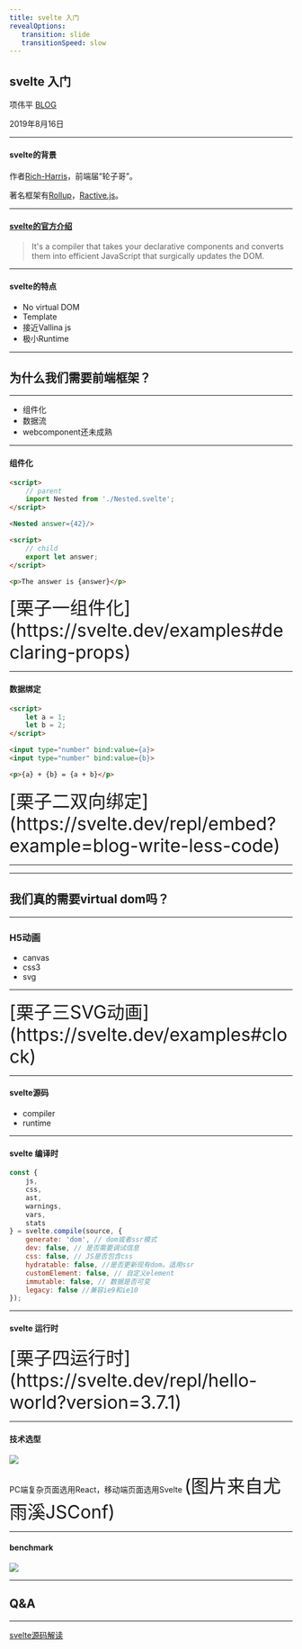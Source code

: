```yaml
---
title: svelte 入门
revealOptions: 
   transition: slide
   transitionSpeed: slow
---
```


## svelte 入门

项伟平 [BLOG](https://brandonxiang.vercel.app/)

2019年8月16日

---

#### svelte的背景

作者[Rich-Harris](https://github.com/Rich-Harris)，前端届“轮子哥”。

著名框架有[Rollup](https://github.com/rollup/rollup)，[Ractive.js](https://ractive.js.org/)。

---

#### [svelte的官方介绍](https://github.com/sveltejs/svelte)

> It's a compiler that takes your declarative components and converts them into efficient JavaScript that surgically updates the DOM.

---

#### svelte的特点

- No virtual DOM
- Template
- 接近Vallina js
- 极小Runtime

---

## 为什么我们需要前端框架？

---

- 组件化
- 数据流
- webcomponent还未成熟

---

#### 组件化

```html
<script>
    // parent
	import Nested from './Nested.svelte';
</script>

<Nested answer={42}/>
```

```html
<script>
    // child
	export let answer;
</script>

<p>The answer is {answer}</p>
```
<font size="6">
[栗子一组件化](https://svelte.dev/examples#declaring-props)
</font>

---

#### 数据绑定

```html
<script>
	let a = 1;
	let b = 2;
</script>

<input type="number" bind:value={a}>
<input type="number" bind:value={b}>

<p>{a} + {b} = {a + b}</p>
```

<font size="6">
[栗子二双向绑定](https://svelte.dev/repl/embed?example=blog-write-less-code)
</font>

---

<!-- .slide: data-background="white" data-background-image="https://keynote.brandonxiang.top/public/img/vueReact.png" data-background-size="contain" -->

---

## 我们真的需要virtual dom吗？

---

### H5动画

- canvas
- css3
- svg

---

<font size="6">
[栗子三SVG动画](https://svelte.dev/examples#clock)
</font>

---

#### svelte源码

- compiler
- runtime

---

#### svelte 编译时

```javascript
const {
	js,
	css,
	ast,
	warnings,
	vars,
	stats
} = svelte.compile(source, {
    generate: 'dom', // dom或者ssr模式
    dev: false, // 是否需要调试信息
    css: false, // JS是否包含css
    hydratable: false, //是否更新现有dom。适用ssr
    customElement: false, // 自定义element
    immutable: false, // 数据是否可变
    legacy: false //兼容ie9和ie10
});
```

---

#### svelte 运行时

<font size="6">
[栗子四运行时](https://svelte.dev/repl/hello-world?version=3.7.1)
</font>

---

#### 技术选型

![](https://user-gold-cdn.xitu.io/2019/8/4/16c5b1ea7164acdc?imageslim)

PC端复杂页面选用React，移动端页面选用Svelte
<font size="6">(图片来自尤雨溪JSConf)</font>

---

#### benchmark

![](https://keynote.brandonxiang.top/public/img/benchmark.png)

---

## Q&A


---

[svelte源码解读](https://mp.weixin.qq.com/s/nE7IRvaosnBqvFrkcNGDLA)



